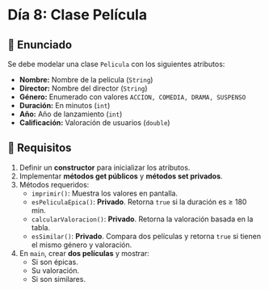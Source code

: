 # Día 8: Clase Película

## 📌 Enunciado
Se debe modelar una clase `Pelicula` con los siguientes atributos:
- **Nombre:** Nombre de la película (`String`)
- **Director:** Nombre del director (`String`)
- **Género:** Enumerado con valores `ACCION, COMEDIA, DRAMA, SUSPENSO`
- **Duración:** En minutos (`int`)
- **Año:** Año de lanzamiento (`int`)
- **Calificación:** Valoración de usuarios (`double`)

## 🚀 Requisitos
1. Definir un **constructor** para inicializar los atributos.
2. Implementar **métodos get públicos** y **métodos set privados**.
3. Métodos requeridos:
   - `imprimir()`: Muestra los valores en pantalla.
   - `esPeliculaEpica()`: **Privado**. Retorna `true` si la duración es ≥ 180 min.
   - `calcularValoracion()`: **Privado**. Retorna la valoración basada en la tabla.
   - `esSimilar()`: **Privado**. Compara dos películas y retorna `true` si tienen el mismo género y valoración.
4. En `main`, crear **dos películas** y mostrar:
   - Si son épicas.
   - Su valoración.
   - Si son similares.
